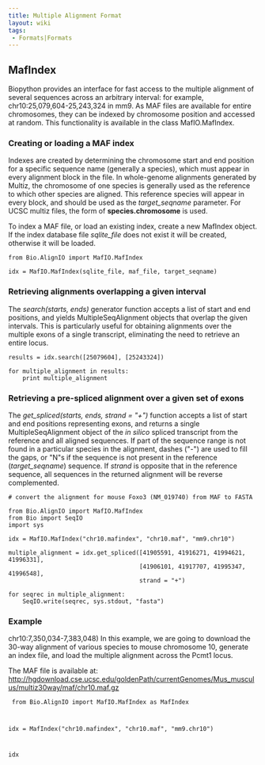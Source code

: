```yaml
---
title: Multiple Alignment Format
layout: wiki
tags:
 - Formats|Formats
---
```


MafIndex
--------

Biopython provides an interface for fast access to the multiple
alignment of several sequences across an arbitrary interval: for
example, chr10:25,079,604-25,243,324 in mm9. As MAF files are available
for entire chromosomes, they can be indexed by chromosome position and
accessed at random. This functionality is available in the class
MafIO.MafIndex.

### Creating or loading a MAF index

Indexes are created by determining the chromosome start and end position
for a specific sequence name (generally a species), which must appear in
every alignment block in the file. In whole-genome alignments generated
by Multiz, the chromosome of one species is generally used as the
reference to which other species are aligned. This reference species
will appear in every block, and should be used as the *target\_seqname*
parameter. For UCSC multiz files, the form of **species.chromosome** is
used.

To index a MAF file, or load an existing index, create a new MafIndex
object. If the index database file *sqlite\_file* does not exist it will
be created, otherwise it will be loaded.

    from Bio.AlignIO import MafIO.MafIndex

    idx = MafIO.MafIndex(sqlite_file, maf_file, target_seqname)

### Retrieving alignments overlapping a given interval

The *search(starts, ends)* generator function accepts a list of start
and end positions, and yields MultipleSeqAlignment objects that overlap
the given intervals. This is particularly useful for obtaining
alignments over the multiple exons of a single transcript, eliminating
the need to retrieve an entire locus.

    results = idx.search([25079604], [25243324])

    for multiple_alignment in results:
        print multiple_alignment

### Retrieving a pre-spliced alignment over a given set of exons

The *get\_spliced(starts, ends, strand = "+")* function accepts a list
of start and end positions representing exons, and returns a single
MultipleSeqAlignment object of the *in silico* spliced transcript from
the reference and all aligned sequences. If part of the sequence range
is not found in a particular species in the alignment, dashes ("-") are
used to fill the gaps, or "N"s if the sequence is not present in the
reference (*target\_seqname*) sequence. If *strand* is opposite that in
the reference sequence, all sequences in the returned alignment will be
reverse complemented.

    # convert the alignment for mouse Foxo3 (NM_019740) from MAF to FASTA

    from Bio.AlignIO import MafIO.MafIndex
    from Bio import SeqIO
    import sys

    idx = MafIO.MafIndex("chr10.mafindex", "chr10.maf", "mm9.chr10")

    multiple_alignment = idx.get_spliced([41905591, 41916271, 41994621, 41996331],
                                         [41906101, 41917707, 41995347, 41996548],
                                         strand = "+")

    for seqrec in multiple_alignment:
        SeqIO.write(seqrec, sys.stdout, "fasta")

### Example

chr10:7,350,034-7,383,048) In this example, we are going to download the
30-way alignment of various species to mouse chromosome 10, generate an
index file, and load the multiple alignment across the Pcmt1 locus.

The MAF file is available at:
<http://hgdownload.cse.ucsc.edu/goldenPath/currentGenomes/Mus_musculus/multiz30way/maf/chr10.maf.gz>

<code> from Bio.AlignIO import MafIO.MafIndex as MafIndex

idx = MafIndex("chr10.mafindex", "chr10.maf", "mm9.chr10")

idx
